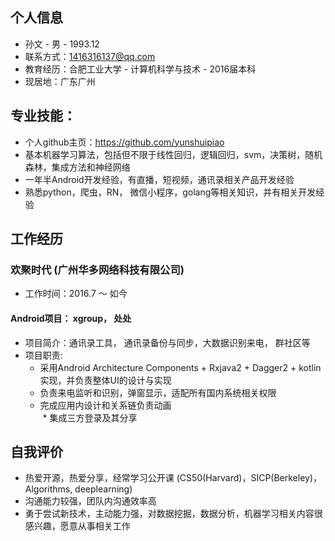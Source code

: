 ## 个人信息
*  孙文 - 男  -  1993.12  
* 联系方式：1416316137@qq.com 
* 教育经历：合肥工业大学 - 计算机科学与技术 - 2016届本科 
* 现居地：广东广州

## 专业技能：
* 个人github主页：https://github.com/yunshuipiao
* 基本机器学习算法，包括但不限于线性回归，逻辑回归，svm，决策树，随机森林，集成方法和神经网络
* 一年半Android开发经验，有直播，短视频，通讯录相关产品开发经验  
* 熟悉python，爬虫，RN， 微信小程序，golang等相关知识，并有相关开发经验

## 工作经历
### 欢聚时代 (广州华多网络科技有限公司) 
* 工作时间：2016.7 ～ 如今

 #### Android项目： xgroup， 处处
* 项目简介：通讯录工具， 通讯录备份与同步，大数据识别来电， 群社区等 
* 项目职责:
  * 采用Android Architecture Components + Rxjava2 + Dagger2 + kotlin实现，并负责整体UI的设计与实现
  * 负责来电监听和识别，弹窗显示，适配所有国内系统相关权限  
  * 完成应用内设计和关系链负责动画  
  * 集成三方登录及其分享

## 自我评价
* 热爱开源，热爱分享，经常学习公开课 (CS50(Harvard)，SICP(Berkeley)，Algorithms, deeplearning)
* 沟通能力较强，团队内沟通效率高  
* 勇于尝试新技术，主动能力强，对数据挖掘，数据分析，机器学习相关内容很感兴趣，愿意从事相关工作  

